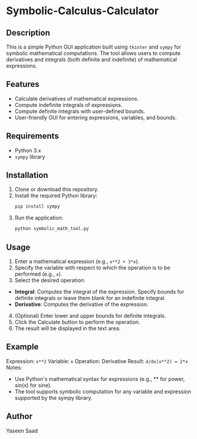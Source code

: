 # Symbolic-Calculus-Calculator

## Description
This is a simple Python GUI application built using `tkinter` and `sympy` for symbolic mathematical computations. The tool allows users to compute derivatives and integrals (both definite and indefinite) of mathematical expressions.

## Features
- Calculate derivatives of mathematical expressions.
- Compute indefinite integrals of expressions.
- Compute definite integrals with user-defined bounds.
- User-friendly GUI for entering expressions, variables, and bounds.

## Requirements
- Python 3.x
- `sympy` library

## Installation
1. Clone or download this repository.
2. Install the required Python library:
   ```bash
   pip install sympy
   ```
3. Run the application:
   ```bash
   python symbolic_math_tool.py
   ```
## Usage
1. Enter a mathematical expression (e.g., `x**2 + 3*x`).
2. Specify the variable with respect to which the operation is to be performed (e.g., `x`).
3. Select the desired operation:
 - **Integral**: Computes the integral of the expression. Specify bounds for definite integrals or leave them blank for an indefinite integral.
 - **Derivative**: Computes the derivative of the expression.
4. (Optional) Enter lower and upper bounds for definite integrals.
5. Click the Calculate button to perform the operation.
6. The result will be displayed in the text area.
## Example
Expression: `x**2`
Variable: `x`
Operation: Derivative
Result: `d/dx(x**2) = 2*x`
Notes:
- Use Python's mathematical syntax for expressions (e.g., ** for power, sin(x) for sine).
 - The tool supports symbolic computation for any variable and expression supported by the sympy library.
## Author
Yaseen Saad
